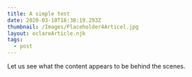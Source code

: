 ```yaml
---
title: A simple test
date: 2020-03-10T16:38:19.293Z
thumbnail: /Images/Placeholder4Articel.jpg
layout: oclareArticle.njk
tags:
  - post
---
```

Let us see what the content appears to be behind the scenes.